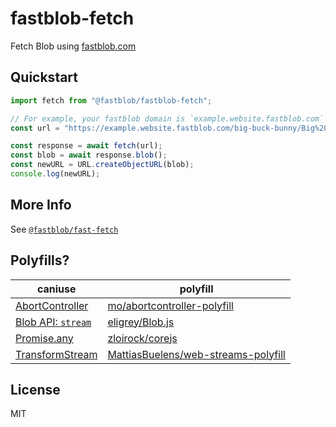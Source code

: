 # fastblob-fetch
Fetch Blob using [fastblob.com](https://fastblob.com)

## Quickstart

``` js
import fetch from "@fastblob/fastblob-fetch";

// For example, your fastblob domain is `example.website.fastblob.com`
const url = "https://example.website.fastblob.com/big-buck-bunny/Big%20Buck%20Bunny_1080p_30fps.mp4";

const response = await fetch(url);
const blob = await response.blob();
const newURL = URL.createObjectURL(blob);
console.log(newURL);
```

## More Info

See [`@fastblob/fast-fetch`](https://github.com/fastblob/fast-fetch)

## Polyfills?
| caniuse | polyfill |
|---|---|
| [AbortController](https://caniuse.com/abortcontroller) | [mo/abortcontroller-polyfill](https://github.com/mo/abortcontroller-polyfill) |
| [Blob API: `stream`](https://caniuse.com/mdn-api_blob_stream) | [eligrey/Blob.js](https://github.com/eligrey/Blob.js) |
| [Promise.any](https://caniuse.com/mdn-javascript_builtins_promise_any) | [zloirock/corejs](https://github.com/zloirock/core-js#promiseany) |
| [TransformStream](https://caniuse.com/mdn-api_transformstream) | [MattiasBuelens/web-streams-polyfill](https://github.com/MattiasBuelens/web-streams-polyfill) |

## License

MIT
